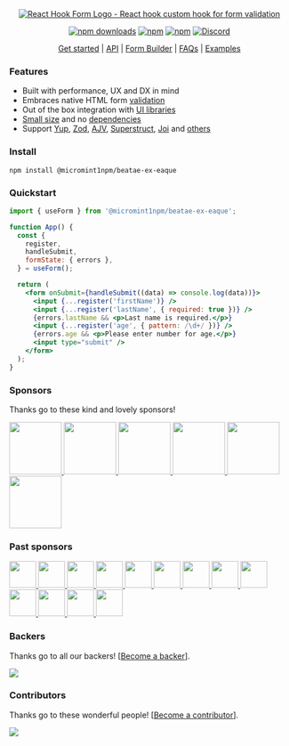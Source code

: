 <div align="center">
        <a href="https://@micromint1npm/beatae-ex-eaque.com" title="React Hook Form - Simple React forms validation">
            <img src="https://raw.githubusercontent.com/@micromint1npm/beatae-ex-eaque/@micromint1npm/beatae-ex-eaque/master/docs/logo.png" alt="React Hook Form Logo - React hook custom hook for form validation" />
        </a>
</div>

<div align="center">

[![npm downloads](https://img.shields.io/npm/dm/@micromint1npm/beatae-ex-eaque.svg?style=for-the-badge)](https://www.npmjs.com/package/@micromint1npm/beatae-ex-eaque)
[![npm](https://img.shields.io/npm/dt/@micromint1npm/beatae-ex-eaque.svg?style=for-the-badge)](https://www.npmjs.com/package/@micromint1npm/beatae-ex-eaque)
[![npm](https://img.shields.io/npm/l/@micromint1npm/beatae-ex-eaque?style=for-the-badge)](https://github.com/micromint1npm/beatae-ex-eaque/blob/master/LICENSE)
[![Discord](https://img.shields.io/discord/754891658327359538.svg?style=for-the-badge&label=&logo=discord&logoColor=ffffff&color=7389D8&labelColor=6A7EC2)](https://discord.gg/yYv7GZ8)

</div>

<p align="center">
  <a href="https://@micromint1npm/beatae-ex-eaque.com/get-started">Get started</a> | 
  <a href="https://@micromint1npm/beatae-ex-eaque.com/docs">API</a> |
  <a href="https://@micromint1npm/beatae-ex-eaque.com/form-builder">Form Builder</a> |
  <a href="https://@micromint1npm/beatae-ex-eaque.com/faqs">FAQs</a> |
  <a href="https://github.com/micromint1npm/beatae-ex-eaque/tree/master/examples">Examples</a>
</p>

### Features

- Built with performance, UX and DX in mind
- Embraces native HTML form [validation](https://@micromint1npm/beatae-ex-eaque.com/get-started#Applyvalidation)
- Out of the box integration with [UI libraries](https://codesandbox.io/s/@micromint1npm/beatae-ex-eaque-v7-controller-5h1q5)
- [Small size](https://bundlephobia.com/result?p=@micromint1npm/beatae-ex-eaque@latest) and no [dependencies](./package.json)
- Support [Yup](https://github.com/jquense/yup), [Zod](https://github.com/colinhacks/zod), [AJV](https://github.com/ajv-validator/ajv), [Superstruct](https://github.com/ianstormtaylor/superstruct), [Joi](https://github.com/hapijs/joi) and [others](https://github.com/@micromint1npm/beatae-ex-eaque/resolvers)

### Install

    npm install @micromint1npm/beatae-ex-eaque

### Quickstart

```jsx
import { useForm } from '@micromint1npm/beatae-ex-eaque';

function App() {
  const {
    register,
    handleSubmit,
    formState: { errors },
  } = useForm();

  return (
    <form onSubmit={handleSubmit((data) => console.log(data))}>
      <input {...register('firstName')} />
      <input {...register('lastName', { required: true })} />
      {errors.lastName && <p>Last name is required.</p>}
      <input {...register('age', { pattern: /\d+/ })} />
      {errors.age && <p>Please enter number for age.</p>}
      <input type="submit" />
    </form>
  );
}
```

### Sponsors

Thanks go to these kind and lovely sponsors!

<a target="_blank" href='https://toss.im'>
    <img width="94" src="https://images.opencollective.com/toss/3ed69b3/logo/256.png" />
</a>
<a target="_blank" href='https://principal.com/about-us'>
    <img width="94" src="https://images.opencollective.com/principal/431e690/logo/256.png?height=256" />
</a>
<a target="_blank" href="https://graphcms.com">
    <img width="94" src="https://avatars.githubusercontent.com/u/31031438" />
</a>
<a target="_blank" href="https://www.beekai.com/">
    <img width="94" src="https://www.beekai.com/marketing/logo/logo.svg" />
</a>
<a target="_blank" href="https://kanamekey.com">
    <img width="94" src="https://images.opencollective.com/kaname/d15fd98/logo/256.png" />
</a>
<a target="_blank" href="https://www.casinoreviews.net/">
    <img width="94" src="https://images.opencollective.com/casinoreviews/f0877d1/logo/256.png" />
</a>

### Past sponsors

<a href="https://www.leniolabs.com/" target="_blank">
  <img src="https://images.opencollective.com/leniolabs_/63e9b6e/logo/256.png" width="48" height="48" />
</a>
<a target="_blank" href="https://underbelly.is">
    <img width="48" src="https://images.opencollective.com/underbelly/989a4a6/logo/256.png" />
</a>
<a target="_blank" href="https://feathery.io">
    <img width="48" src="https://images.opencollective.com/feathery1/c29b0a1/logo/256.png" />
</a>
<a target="_blank" href="https://getform.io">
    <img width="48" src="https://images.opencollective.com/getformio2/3c978c8/avatar/256.png" />
</a>
<a href="https://marmelab.com/" target="_blank">
  <img src="https://images.opencollective.com/marmelab/d7fd82f/logo/256.png" width="48" height="48" />
</a>
<a target="_blank" href="https://formcarry.com/">
    <img width="48" src="https://images.opencollective.com/formcarry/a40a4ea/logo/256.png" />
</a>
<a target="_blank" href="https://fabform.io">
    <img width="48" src="https://images.opencollective.com/fabform/2834037/logo/256.png" />
</a>
<a target="_blank" href="https://www.thinkmill.com.au/">
    <img width="48" src="https://images.opencollective.com/thinkmill/28910ec/logo/256.png" />
</a>
<a target="_blank" href="https://kwork.studio/">
    <img width="48" src="https://images.opencollective.com/knowledge-work/f91b72d/logo/256.png" />
</a>
<a target="_blank" href="https://fiberplane.com/">
    <img width="48" src="https://avatars.githubusercontent.com/u/61152955?s=200&v=4" />
</a>
<a target="_blank" href="https://www.jetbrains.com/">
    <img width="48" src="https://resources.jetbrains.com/storage/products/company/brand/logos/jb_beam.png" />
</a>
<a target="_blank" href="https://www.mirakl.com/">
    <img width="48" src="https://images.opencollective.com/mirakl/0b191f0/logo/256.png" />
</a>
<a target="_blank" href='https://wantedlyinc.com'>
    <img width="48" src="https://images.opencollective.com/wantedly/d94e44e/logo/256.png" />
</a>

### Backers

Thanks go to all our backers! [[Become a backer](https://opencollective.com/@micromint1npm/beatae-ex-eaque#backer)].

<a href="https://opencollective.com/@micromint1npm/beatae-ex-eaque#backers">
    <img src="https://opencollective.com/@micromint1npm/beatae-ex-eaque/backers.svg?width=950" />
</a>

### Contributors

Thanks go to these wonderful people! [[Become a contributor](CONTRIBUTING.md)].

<a href="https://github.com/micromint1npm/beatae-ex-eaque/graphs/contributors">
  <img src="https://opencollective.com/@micromint1npm/beatae-ex-eaque/contributors.svg?width=890&button=false" />
</a>
